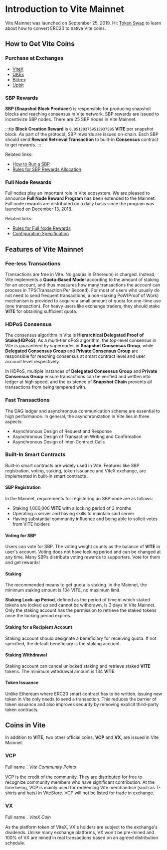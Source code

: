 # Introduction to Vite Mainnet <Badge :text="$page.version"/>

Vite Mainnet was launched on September 25, 2019. Hit [Token Swap](https://medium.com/vitelabs/announcing-the-vite-mainnet-launch-4d55fc4b4bd2) to learn about how to convert ERC20 to native Vite coins.

## How to Get Vite Coins

### Purchase at Exchanges

* [ViteX][vitex]
* [OKEx][okex]
* [Bittrex][bittrex]
* [Upbit][upbit]

### SBP Rewards

**SBP (Snapshot Block Producer)** is responsible for producing snapshot blocks and reaching consensus in Vite network. SBP rewards are issued to incentivize SBP nodes. There are 25 SBP nodes in Vite Mainnet.

:::tip
**Block Creation Reward** is `0.951293759512937595` **VITE** per snapshot block. As part of the protocol, SBP rewards are issued on-chain. Each SBP should send **Reward Retrieval Transaction** to built-in **Consensus** contract to get rewards.
:::

Related links:

* [How to Run a SBP][sbp-manage]
* [Rules for SBP Rewards Allocation][sbp-reward]

### Full Node Rewards

Full nodes play an important role in Vite ecosystem. We are pleased to announce **Full Node Reward Program** has been extended to the Mainnet. Full node rewards are distributed on a daily basis since the program was launched on December 13, 2018. 

Related links:

* [Rules for Full Node Rewards][fullnode-reward]
* [Configuration Specification](../node/install.md#full-node-reward)

## Features of Vite Mainnet

### Fee-less Transactions

Transactions are free in Vite. No gas(as in Ethereum) is charged. Instead, Vite implements a **Quota-Based Model** according to the amount of staking for an account, and thus measures how many transactions the account can process in TPS(Transaction Per Second). 
For most of users who usually do not need to send frequent transactions, a non-staking PoW(Proof of Work) mechanism is provided to acquire a small amount of quota for one-time use (one transaction). 
For heavy users like exchange traders, they should stake **VITE** for obtaining sufficient quota.

### HDPoS Consensus

The consensus algorithm in Vite is **Hierarchical Delegated Proof of Stake(HDPoS)**. 
As a multi-tier dPoS algorithm, the top-level consensus in Vite is guaranteed by supernodes in **Snapshot Consensus Group**, while **Delegated Consensus Group** and **Private Consensus Group** are responsible for reaching consensus at smart contract level and user account level respectively.

In HDPoS, multiple instances of **Delegated Consensus Group** and **Private Consensus Group** ensure transactions can be verified and written into ledger at high speed, and the existence of **Snapshot Chain** prevents all transactions from being tempered with. 

### Fast Transactions

The DAG ledger and asynchronous communication scheme are essential to high performance. In general, the asynchronization in Vite lies in three aspects: 

* Asynchronous Design of Request and Response 
* Asynchronous Design of Transaction Writing and Confirmation 
* Asynchronous Design of Inter-Contract Calls

### Built-In Smart Contracts

Built-in smart contracts are widely used in Vite. Features like SBP registration, voting, staking, token issuance and ViteX exchange, are implemented in built-in smart contracts .

#### SBP Registration

In the Mainnet, requirements for registering an SBP node are as follows:

* Staking 1,000,000 **VITE** with a locking period of 3 months
* Operating a server and having skills to maintain said server
* Having substantial community influence and being able to solicit votes from VITE holders

#### Voting for SBP

Users can vote for SBP. The voting weight counts as the balance of **VITE** in user's account. Voting does not have locking period and can be changed at any time. 
Many SBPs distribute voting rewards to supporters. Vote for them and get rewards!

#### Staking

The recommended means to get quota is staking. In the Mainnet, the minimum staking amount is 134 VITE, no maximum limit. 

**Staking Lock-up Period**, defined as the period of time in which staked tokens are locked up and cannot be withdrawn, is 3 days in Vite Mainnet. 
Only the staking account has the permission to retrieve the staked tokens once the locking period expires.

#### Staking for a Recipient Account

Staking account should designate a beneficiary for receiving quota. If not specified, the default beneficiary is the staking account.

#### Staking Withdrawal

Staking account can cancel unlocked staking and retrieve staked **VITE** tokens. The minimum withdrawal amount is 134 **VITE**.

#### Token Issuance

Unlike Ethereum where ERC20 smart contract has to be written, issuing new token in Vite only needs to send a transaction. 
This reduces the barrier of token issuance and also improves security by removing explicit third-party token contracts.

## Coins in Vite

In addition to **VITE**, two other official coins, **VCP** and **VX**, are issued in Vite Mainnet.

### VCP

Full name：*Vite Community Points*

VCP is the credit of the community. They are distributed for free to recognize community members who have significant contribution. At the time being, VCP is mainly used for redeeming Vite merchandise (such as T-shirts and hats) in ViteStore. 
VCP will not be listed for trade in exchange.

### VX

Full name：*ViteX Coin*

As the platform token of ViteX, VX's holders are subject to the exchange's dividends. Unlike many exchange platforms, VX won't be pre-mined and 100% of VX are mined in real transactions based on an agreed distribution schedule.

[sbp-reward]: <../rule/sbp.html#SBP-rewards>
[fullnode-reward]: <../rule/fullnode.html>
[fullnode-install]: <../node/install.html>
[sbp-manage]: <../node/sbp.html>
[web-wallet]: <https://wallet.vite.net>
[app-wallet]: <https://app.vite.net>
[vitex]: <https://x.vite.net/trade?symbol=VITE_BTC-000&category=BTC>
[okex]: <https://www.okex.com/spot/trade#product=vite_btc>
[bittrex]: <https://international.bittrex.com/Market/Index?MarketName=BTC-VITE>
[upbit]: <https://upbit.com/exchange?code=CRIX.UPBIT.BTC-VITE>
[solidity++]: </zh/tutorial/contract/soliditypp.html>


